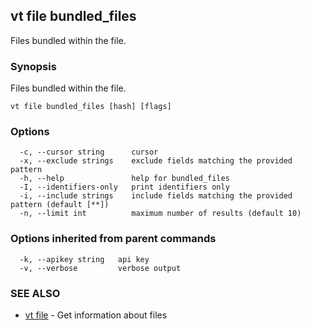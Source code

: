 ## vt file bundled_files

Files bundled within the file.

### Synopsis

Files bundled within the file.

```
vt file bundled_files [hash] [flags]
```

### Options

```
  -c, --cursor string      cursor
  -x, --exclude strings    exclude fields matching the provided pattern
  -h, --help               help for bundled_files
  -I, --identifiers-only   print identifiers only
  -i, --include strings    include fields matching the provided pattern (default [**])
  -n, --limit int          maximum number of results (default 10)
```

### Options inherited from parent commands

```
  -k, --apikey string   api key
  -v, --verbose         verbose output
```

### SEE ALSO

* [vt file](vt_file.md)	 - Get information about files

